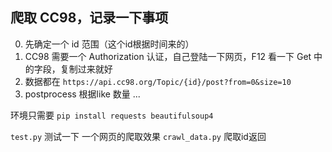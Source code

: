 ## 爬取 CC98，记录一下事项
0. 先确定一个 id 范围（这个id根据时间来的）
1. CC98 需要一个 Authorization 认证，自己登陆一下网页，F12 看一下 Get 中的字段，复制过来就好
2. 数据都在 `https://api.cc98.org/Topic/{id}/post?from=0&size=10` 
4. postprocess 根据like 数量 ...


环境只需要 `pip install requests beautifulsoup4 `

`test.py` 测试一下 一个网页的爬取效果
`crawl_data.py` 爬取id返回